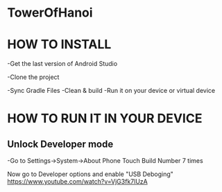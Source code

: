 # TowerOfHanoi
# HOW TO INSTALL

-Get the last version of Android Studio

-Clone the project

-Sync Gradle Files
-Clean & build
-Run it on your device or virtual device


# HOW TO RUN IT IN YOUR DEVICE

## Unlock Developer mode
-Go to Settings->System->About Phone
Touch Build Number 7 times

Now go to Developer options and enable "USB Deboging"
https://www.youtube.com/watch?v=VjG3fk7lUzA




